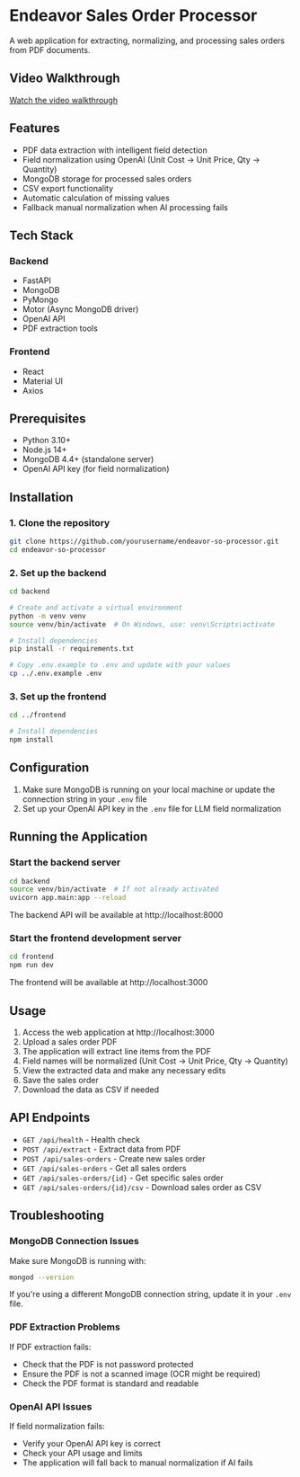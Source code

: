 # Endeavor Sales Order Processor

A web application for extracting, normalizing, and processing sales orders from PDF documents.

## Video Walkthrough

[Watch the video walkthrough](https://drive.google.com/file/d/1ijDM_huSl2nSlIeEDqxvoKVcmhRUMLrq/view?usp=sharing)

## Features

- PDF data extraction with intelligent field detection
- Field normalization using OpenAI (Unit Cost → Unit Price, Qty → Quantity)
- MongoDB storage for processed sales orders
- CSV export functionality
- Automatic calculation of missing values
- Fallback manual normalization when AI processing fails

## Tech Stack

### Backend
- FastAPI
- MongoDB
- PyMongo
- Motor (Async MongoDB driver)
- OpenAI API
- PDF extraction tools

### Frontend
- React
- Material UI
- Axios

## Prerequisites

- Python 3.10+ 
- Node.js 14+ 
- MongoDB 4.4+ (standalone server)
- OpenAI API key (for field normalization)

## Installation

### 1. Clone the repository

```bash
git clone https://github.com/yourusername/endeavor-so-processor.git
cd endeavor-so-processor
```

### 2. Set up the backend

```bash
cd backend

# Create and activate a virtual environment
python -m venv venv
source venv/bin/activate  # On Windows, use: venv\Scripts\activate

# Install dependencies
pip install -r requirements.txt

# Copy .env.example to .env and update with your values
cp ../.env.example .env
```

### 3. Set up the frontend

```bash
cd ../frontend

# Install dependencies
npm install
```

## Configuration

1. Make sure MongoDB is running on your local machine or update the connection string in your `.env` file
2. Set up your OpenAI API key in the `.env` file for LLM field normalization

## Running the Application

### Start the backend server

```bash
cd backend
source venv/bin/activate  # If not already activated
uvicorn app.main:app --reload
```

The backend API will be available at http://localhost:8000

### Start the frontend development server

```bash
cd frontend
npm run dev
```

The frontend will be available at http://localhost:3000

## Usage

1. Access the web application at http://localhost:3000
2. Upload a sales order PDF
3. The application will extract line items from the PDF
4. Field names will be normalized (Unit Cost → Unit Price, Qty → Quantity)
5. View the extracted data and make any necessary edits
6. Save the sales order
7. Download the data as CSV if needed

## API Endpoints

- `GET /api/health` - Health check
- `POST /api/extract` - Extract data from PDF
- `POST /api/sales-orders` - Create new sales order
- `GET /api/sales-orders` - Get all sales orders
- `GET /api/sales-orders/{id}` - Get specific sales order
- `GET /api/sales-orders/{id}/csv` - Download sales order as CSV

## Troubleshooting

### MongoDB Connection Issues

Make sure MongoDB is running with:

```bash
mongod --version
```

If you're using a different MongoDB connection string, update it in your `.env` file.

### PDF Extraction Problems

If PDF extraction fails:
- Check that the PDF is not password protected
- Ensure the PDF is not a scanned image (OCR might be required)
- Check the PDF format is standard and readable

### OpenAI API Issues

If field normalization fails:
- Verify your OpenAI API key is correct
- Check your API usage and limits
- The application will fall back to manual normalization if AI fails


